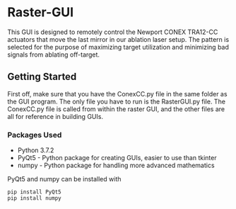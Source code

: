 # Raster-GUI

This GUI is designed to remotely control the Newport CONEX TRA12-CC actuators that move the last mirror in our ablation laser setup.  The pattern is selected for the purpose of maximizing target utilization and minimizing bad signals from ablating off-target.

## Getting Started

First off, make sure that you have the ConexCC.py file in the same folder as the GUI program.  The only file you have to run is the RasterGUI.py file.  The ConexCC.py file is called from within the raster GUI, and the other files are all for reference in building GUIs.

### Packages Used

* Python 3.7.2
* PyQt5 - Python package for creating GUIs, easier to use than tkinter
* numpy - Python package for handling more advanced mathematics

PyQt5 and numpy can be installed with

```
pip install PyQt5
pip install numpy
```
